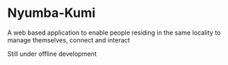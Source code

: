 # Nyumba-Kumi
A web based application to enable people residing in the same locality to manage themselves, connect and interact

Still under offline development
